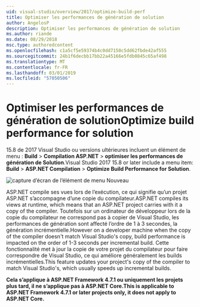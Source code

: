```yaml
---
uid: visual-studio/overview/2017/optimize-build-perf
title: Optimiser les performances de génération de solution
author: AngelosP
description: Optimiser les performances de génération de solution
ms.author: riande
ms.date: 08/29/2018
msc.type: authoredcontent
ms.openlocfilehash: c1a5cf5e59374b4c0dd7150c5dd62fbde42af555
ms.sourcegitcommit: 24b1f6decbb17bb22a45166e5fdb0845c65af498
ms.translationtype: MT
ms.contentlocale: fr-FR
ms.lasthandoff: 03/01/2019
ms.locfileid: "57050506"
---
```

# <a name="optimize-build-performance-for-solution"></a><span data-ttu-id="efa4f-103">Optimiser les performances de génération de solution</span><span class="sxs-lookup"><span data-stu-id="efa4f-103">Optimize build performance for solution</span></span>

<span data-ttu-id="efa4f-104">15.8 de 2017 Visual Studio ou versions ultérieures incluent un élément de menu : **Build** > **Compilation ASP.NET** > **optimiser les performances de génération de Solution**.</span><span class="sxs-lookup"><span data-stu-id="efa4f-104">Visual Studio 2017 15.8 or later include a menu item: **Build** > **ASP.NET Compilation** > **Optimize Build Performance for Solution**.</span></span>

![capture d’écran de l’élément de menu Nouveau](optimize-build-perf/_static/optimize-build-performance-for-solution.png)

<span data-ttu-id="efa4f-106">ASP.NET compile ses vues lors de l’exécution, ce qui signifie qu’un projet ASP.NET s’accompagne d’une copie du compilateur.</span><span class="sxs-lookup"><span data-stu-id="efa4f-106">ASP.NET compiles its views at runtime, which means that an ASP.NET project carries with it a copy of the compiler.</span></span> <span data-ttu-id="efa4f-107">Toutefois sur un ordinateur de développeur lors de la copie du compilateur ne correspond pas à copier de Visual Studio, les performances de génération sont affecté l’ordre de 1 à 3 secondes, la génération incrémentielle.</span><span class="sxs-lookup"><span data-stu-id="efa4f-107">However on a developer machine when the copy of the compiler doesn't match Visual Studio's copy, build performance is impacted on the order of 1-3 seconds per incremental build.</span></span> <span data-ttu-id="efa4f-108">Cette fonctionnalité met à jour la copie de votre projet du compilateur pour faire correspondre de Visual Studio, ce qui améliore généralement les builds incrémentielles.</span><span class="sxs-lookup"><span data-stu-id="efa4f-108">This feature updates your project's copy of the compiler to match Visual Studio's, which usually speeds up incremental builds.</span></span>

<span data-ttu-id="efa4f-109">**Cela s’applique à ASP.NET Framework 4.7.1 ou uniquement les projets plus tard, il ne s’applique pas à ASP.NET Core.**</span><span class="sxs-lookup"><span data-stu-id="efa4f-109">**This is applicable to ASP.NET Framework 4.7.1 or later projects only, it does not apply to ASP.NET Core.**</span></span>
